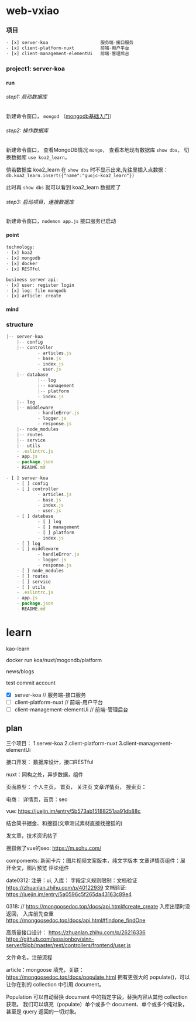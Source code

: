 # web-vxiao

### 项目

```js
- [x] server-koa                    服务端-接口服务
- [x] client-platform-nuxt          前端-用户平台
- [x] client-management-elementUi   前端-管理后台
```

### project1: server-koa

#### run
###### step1: 启动数据库

新建命令窗口， `mongod` （[mongodb基础入门]([mongodb基础入门](http://gjincai.github.io/2017/06/18/mac%E4%B8%8Bmongodb%E7%9A%84%E5%AE%89%E8%A3%85%E4%B8%8E%E9%85%8D%E7%BD%AE/))）

###### step2: 操作数据库
新建命令窗口，
查看MongoDB情况 `mongo`，
查看本地现有数据库 `show dbs`，
切换数据库 `use koa2_learn`，

倘若数据库 koa2_learn 在 `show dbs` 时不显示出来,先往里插入点数据：`db.koa2_learn.insert({"name":"guojc-koa2_learn"})`

此时再 `show dbs` 就可以看到 koa2_learn 数据库了

###### step3: 启动项目，连接数据库
新建命令窗口，`nodemon app.js`
接口服务已启动

#### point

```js
technology:
- [x] koa2
- [x] mongodb
- [x] docker
- [x] RESTful

business server api:
- [x] user: register login
- [x] log: file mongodb
- [x] article: create

```
#### mind

### structure

```js
|-- server-koa
    |-- config
    |-- controller
            - articles.js
            - base.js
            - index.js
            - user.js
    |-- database
            |-- log
            |-- management
            |-- platform
            - index.js
    |-- log
    |-- middleware
            - handleError.js
            - logger.js
            - response.js
    |-- node_modules
    |-- routes
    |-- service
    |-- utils
    - .eslintrc.js
    - app.js
    - package.json
    - README.md

- [ ] server-koa
    - [ ] config
    - [ ] controller
            - articles.js
            - base.js
            - index.js
            - user.js
    - [ ] database
            - [ ] log
            - [ ] management
            - [ ] platform
            - index.js
    - [ ] log
    - [ ] middleware
            - handleError.js
            - logger.js
            - response.js
    - [ ] node_modules
    - [ ] routes
    - [ ] service
    - [ ] utils
    - .eslintrc.js
    - app.js
    - package.json
    - README.md
```

# learn
kao-learn

docker run koa/nuxt/mogondb/platform

news/blogs

test commit account

>
- [x] server-koa                    // 服务端-接口服务
- [ ] client-platform-nuxt          // 前端-用户平台
- [ ] client-management-elementUi   // 前端-管理后台

## plan

三个项目：
1.server-koa
2.client-platform-nuxt
3.client-management-elementUi

接口开发：
数据库设计，接口RESTful

nuxt：同构之处，异步数据，组件

页面原型：
个人主页，
首页，
关注页
文章详情页，
搜索页：

电商：
详情页，首页：seo

vue:
https://juejin.im/entry/5b573ab15188251aa91db88c

结合简书掘金、和搜狐(文章测试素材直接找搜狐的)

发文章，技术资讯帖子

搜狐做了vue的seo:
https://m.sohu.com/


compoments:
新闻卡片：图片视频文案版本，纯文字版本
文章详情页组件：展开全文，图片预览
评论组件

date0312:
注册：ui, 入库：
字段定义规则限制：文档验证
https://zhuanlan.zhihu.com/p/40122939
文档验证:
https://juejin.im/entry/5a0596c5f265da43163c89e4

0318:
// https://mongoosedoc.top/docs/api.html#create_create
入库出错时没返回，
入库前先查重
https://mongoosedoc.top/docs/api.html#findone_findOne

高质量接口设计：
https://zhuanlan.zhihu.com/p/26216336
https://github.com/sessionboy/sinn-server/blob/master/rest/controllers/frontend/user.js

文件命名，注册流程

article：mongoose 填充，关联：
https://mongoosedoc.top/docs/populate.html
拥有更强大的 populate()，可以让你在别的 collection 中引用 document。

Population 可以自动替换 document 中的指定字段，替换内容从其他 collection 获取。 我们可以填充（populate）单个或多个 document、单个或多个纯对象，甚至是 query 返回的一切对象。
